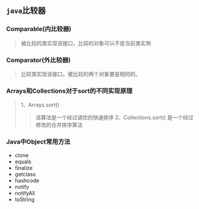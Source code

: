 ##  `java`比较器

### Comparable(内比较器)
> 被比较的类实现该接口，比较的对象可以不是当前类实例

### Comparator(外比较器)
>比较类实现该接口。被比较的两个对象要是相同的。

### Arrays和Collections对于sort的不同实现原理
> 1、Arrays.sort()
>> 该算法是一个经过调优的快速排序
> 2、Collections.sort()
>> 是一个经过修改的合并排序算法

### Java中Object常用方法
* clone
* equals
* finalize
* getclass
* hashcode
* notify
* notifyAll
* toString

